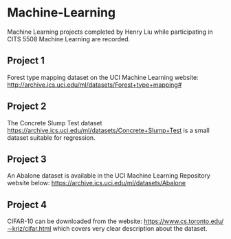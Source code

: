 # Machine-Learning
Machine Learning projects completed by Henry Liu while participating in CITS 5508 Machine Learning are recorded.

## Project 1
Forest type mapping dataset on the UCI Machine Learning website:
http://archive.ics.uci.edu/ml/datasets/Forest+type+mapping#
## Project 2
The Concrete Slump Test dataset
https://archive.ics.uci.edu/ml/datasets/Concrete+Slump+Test
is a small dataset suitable for regression. 
## Project 3
An Abalone dataset is available in the UCI Machine Learning Repository website below: https://archive.ics.uci.edu/ml/datasets/Abalone
## Project 4
CIFAR-10 can be downloaded from the website: https://www.cs.toronto.edu/∼kriz/cifar.html which covers very clear description about the dataset.
